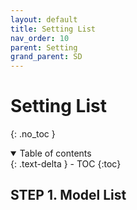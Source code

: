 ```yaml
---
layout: default
title: Setting List
nav_order: 10
parent: Setting
grand_parent: SD
---
```


# Setting List

{: .no_toc }

<details open markdown="block">
  <summary>
    Table of contents
  </summary>
  {: .text-delta }
- TOC
{:toc}
</details>


<!------------------------------------ STEP ------------------------------------>

## STEP 1. Model List

